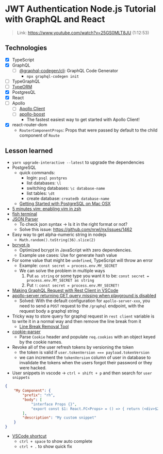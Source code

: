 # JWT Authentication Node.js Tutorial with GraphQL and React

> Link: https://www.youtube.com/watch?v=25GS0MLT8JU (1:12:53)

## Technologies

- [x] TypeScript
- [x] GraphQL
    - [ ] [@graphql-codegen/cli](https://www.npmjs.com/package/@graphql-codegen/cli): GraphQL Code Generator
        - `npx graphql-codegen init`
- [ ] TypeGraphQL
- [ ] [TypeORM](https://typeorm.io/#/)
- [x] PostgresQL
- [x] React
- [ ] Apollo
    - [ ] [Apollo Client](https://www.apollographql.com/docs/react/get-started/)
    - [ ] [apollo-boost](https://www.npmjs.com/package/apollo-boost)
        - The fastest easiest way to get started with Apollo Client!
- [x] react-router-dom
    - `RouterComponentProps`: Props that were passed by default to the child component of `Route`

## Lesson learned

- `yarn upgrade-interactive --latest` to upgrade the dependencies
- PostgreSQL
    - quick commands:
        - login: `psql postgres`
        - list databases: `\l`
        - switching databases: `\c database-name`
        - list tables: `\dt`
        - create database: `createdb database-name`
    - [Getting Started with PostgreSQL on Mac OSX](https://www.codementor.io/@engineerapart/getting-started-with-postgresql-on-mac-osx-are8jcopb)
- [5 minutes vim: enabling vim in zsh](https://www.barbarianmeetscoding.com/blog/5-minutes-vim-enabling-vim-in-zsh)
- [fish terminal](https://fishshell.com/)
- [JSON Parser](https://jsonformatter.org/json-parser)
    - To check json syntax -> Is it in the right format or not?
    - Solve this issue: https://github.com/nrwl/nx/issues/1462
- Easy way to get alpha-numeric string in nodejs
    - `Math.random().toString(36).slice(2)`
- [bcrypt.js](https://www.npmjs.com/package/bcryptjs)
    - Optimized bcrypt in JavaScript with zero dependencies.
    - Example use cases: Use for generate hash value 
- For some value that might be `undefined`, TypeScript will throw an error
    - Example: `const secret = process.env.MY_SECRET`
    - We can solve the problem in multiple ways
        1. Put `as string` or some type you want it to be: `const secret = process.env.MY_SECRET as string`
        2. Put `!`: `const secret = process.env.MY_SECRET!`
- [Making GraphQL Request with Rest Client in VSCode](https://marketplace.visualstudio.com/items?itemName=humao.rest-client#making-graphql-request)
- [apollo-server returning GET query missing when playground is disabled](https://stackoverflow.com/questions/58595974/apollo-server-returning-get-query-missing-when-playground-is-disabled)
    - Solved: With the default configuration for `apollo-server-xxx`, you need to send a `POST` request to the `/graphql` endpoint, with the request body a graphql string
- Tricky way to store query for graphql request in `rest client` variable is to write it in a normal way and then remove the line break from it
    - [Line Break Removal Tool](https://www.textfixer.com/tools/remove-line-breaks.php)
- [cookie-parser](https://www.npmjs.com/package/cookie-parser)
    - Parse `Cookie` header and populate `req.cookies` with an object keyed by the cookie names.
- Revoke all of the user refresh tokens by versioning the token
    - the token is valid if `user.tokenVersion === payload.tokenVersion`
    - we can increment the `tokenVersion` column of user in database to invalidate the tokens when the users forgot their password or they were hacked.
- User snippets in vscode -> `ctrl + shift + p` and then search for `user snippets`
```json
{
	"My Component": {
		"prefix": "rh",
		"body": [
			"interface Props {}",
			"export const $1: React.FC<Props> = () => { return (<div>$2</div>); }"
		],
		"description": "My custom snippet"
	}
}
```
- [VSCode shortcut](https://code.visualstudio.com/shortcuts/keyboard-shortcuts-windows.pdf)
    - `ctrl + space` to show auto complete
    - `ctrl + .` to show quick fix